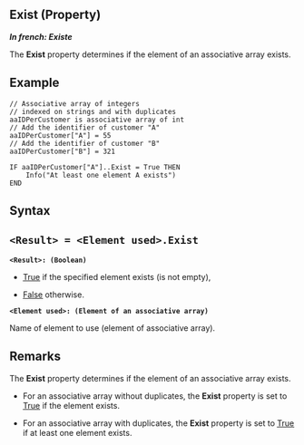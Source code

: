 


## Exist (Property)

***In french: Existe***
	



<a name="XUse"></a>
<a name="Use"></a>
<a name="description"></a>
The **Exist** property determines if the element of an associative array exists. 
<a name="Example1"></a>
<a name="sample_code"></a>

## Example


```wl
// Associative array of integers 
// indexed on strings and with duplicates
aaIDPerCustomer is associative array of int
// Add the identifier of customer "A"
aaIDPerCustomer["A"] = 55
// Add the identifier of customer "B" 
aaIDPerCustomer["B"] = 321

IF aaIDPerCustomer["A"]..Exist = True THEN 
	Info("At least one element A exists")
END
```

<a name="XSYNTAX"></a>
<a name="SYNTAX1"></a>

## Syntax

`<Result> = <Element used>.Exist`
---

**`<Result>: (Boolean)`**



- <u><u><u><u>True</u></u></u></u> if the specified element exists (is not empty),

- <u><u><u><u>False</u></u></u></u> otherwise.




**`<Element used>: (Element of an associative array)`**

Name of element to use (element of associative array).  



<a name="NOTE0"></a>
<a name="NOTE0_1"></a>

## Remarks
The **Exist** property determines if the element of an associative array exists. 

- For an associative array without duplicates, the **Exist** property is set to <u><u><u><u>True</u></u></u></u> if the element exists. 

- For an associative array with duplicates, the **Exist** property is set to <u><u><u><u>True</u></u></u></u> if at least one element exists. 





